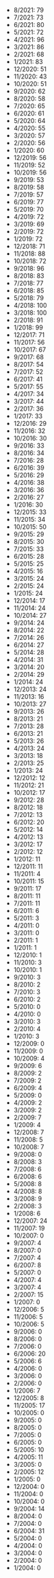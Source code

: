 *  8/2021: 79
*  7/2021: 73
*  6/2021: 80
*  5/2021: 72
*  4/2021: 96
*  3/2021: 86
*  2/2021: 68
*  1/2021: 83
*  12/2020: 51
*  11/2020: 43
*  10/2020: 51
*  9/2020: 62
*  8/2020: 58
*  7/2020: 65
*  6/2020: 61
*  5/2020: 64
*  4/2020: 55
*  3/2020: 57
*  2/2020: 56
*  1/2020: 60
*  12/2019: 56
*  11/2019: 52
*  10/2019: 56
*  9/2019: 53
*  8/2019: 58
*  7/2019: 57
*  6/2019: 77
*  5/2019: 70
*  4/2019: 72
*  3/2019: 69
*  2/2019: 72
*  1/2019: 72
*  12/2018: 71
*  11/2018: 88
*  10/2018: 72
*  9/2018: 96
*  8/2018: 83
*  7/2018: 77
*  6/2018: 85
*  5/2018: 79
*  4/2018: 100
*  3/2018: 100
*  2/2018: 91
*  1/2018: 99
*  12/2017: 71
*  11/2017: 56
*  10/2017: 67
*  9/2017: 68
*  8/2017: 54
*  7/2017: 52
*  6/2017: 41
*  5/2017: 55
*  4/2017: 34
*  3/2017: 44
*  2/2017: 36
*  1/2017: 33
*  12/2016: 29
*  11/2016: 32
*  10/2016: 30
*  9/2016: 33
*  8/2016: 34
*  7/2016: 28
*  6/2016: 39
*  5/2016: 29
*  4/2016: 38
*  3/2016: 36
*  2/2016: 27
*  1/2016: 30
*  12/2015: 33
*  11/2015: 34
*  10/2015: 50
*  9/2015: 29
*  8/2015: 30
*  7/2015: 33
*  6/2015: 28
*  5/2015: 25
*  4/2015: 16
*  3/2015: 24
*  2/2015: 24
*  1/2015: 24
*  12/2014: 17
*  11/2014: 24
*  10/2014: 27
*  9/2014: 24
*  8/2014: 22
*  7/2014: 26
*  6/2014: 27
*  5/2014: 28
*  4/2014: 31
*  3/2014: 20
*  2/2014: 29
*  1/2014: 24
*  12/2013: 24
*  11/2013: 16
*  10/2013: 27
*  9/2013: 26
*  8/2013: 21
*  7/2013: 28
*  6/2013: 21
*  5/2013: 26
*  4/2013: 24
*  3/2013: 18
*  2/2013: 25
*  1/2013: 24
*  12/2012: 12
*  11/2012: 21
*  10/2012: 17
*  9/2012: 28
*  8/2012: 18
*  7/2012: 13
*  6/2012: 20
*  5/2012: 14
*  4/2012: 13
*  3/2012: 17
*  2/2012: 12
*  1/2012: 11
*  12/2011: 11
*  11/2011: 4
*  10/2011: 15
*  9/2011: 17
*  8/2011: 11
*  7/2011: 11
*  6/2011: 6
*  5/2011: 3
*  4/2011: 0
*  3/2011: 0
*  2/2011: 1
*  1/2011: 1
*  12/2010: 1
*  11/2010: 3
*  10/2010: 1
*  9/2010: 3
*  8/2010: 2
*  7/2010: 3
*  6/2010: 2
*  5/2010: 0
*  4/2010: 0
*  3/2010: 3
*  2/2010: 4
*  1/2010: 3
*  12/2009: 0
*  11/2009: 0
*  10/2009: 4
*  9/2009: 6
*  8/2009: 2
*  7/2009: 2
*  6/2009: 4
*  5/2009: 0
*  4/2009: 2
*  3/2009: 2
*  2/2009: 7
*  1/2009: 4
*  12/2008: 7
*  11/2008: 5
*  10/2008: 7
*  9/2008: 0
*  8/2008: 3
*  7/2008: 6
*  6/2008: 6
*  5/2008: 8
*  4/2008: 8
*  3/2008: 9
*  2/2008: 3
*  1/2008: 6
*  12/2007: 24
*  11/2007: 19
*  10/2007: 0
*  9/2007: 4
*  8/2007: 0
*  7/2007: 4
*  6/2007: 8
*  5/2007: 0
*  4/2007: 4
*  3/2007: 4
*  2/2007: 15
*  1/2007: 0
*  12/2006: 5
*  11/2006: 5
*  10/2006: 5
*  9/2006: 0
*  8/2006: 0
*  7/2006: 0
*  6/2006: 20
*  5/2006: 6
*  4/2006: 0
*  3/2006: 0
*  2/2006: 0
*  1/2006: 7
*  12/2005: 8
*  11/2005: 17
*  10/2005: 0
*  9/2005: 0
*  8/2005: 0
*  7/2005: 0
*  6/2005: 0
*  5/2005: 10
*  4/2005: 11
*  3/2005: 0
*  2/2005: 12
*  1/2005: 0
*  12/2004: 0
*  11/2004: 0
*  10/2004: 0
*  9/2004: 14
*  8/2004: 0
*  7/2004: 0
*  6/2004: 31
*  5/2004: 0
*  4/2004: 0
*  3/2004: 0
*  2/2004: 0
*  1/2004: 0